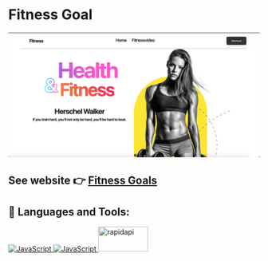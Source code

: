 # Fitness Goal

<img src='src/assets/nextui.png' />

## See  website 👉 [Fitness Goals](https://nextui-byy.pages.dev/)

## 🚀 Languages and Tools:
<p align="left"> 
  <a href="https://developer.mozilla.org/en-US/docs/Web/JavaScript" target="_blank"> <img src="https://img.icons8.com/color/48/000000/javascript.png" title="JavaScript"/> </a>
  <a href="https://developer.mozilla.org/en-US/docs/Web/JavaScript" target="_blank"> <img src="https://icons8.com/vue-static/landings/app/tabs/icon-google.png" width="50" title="JavaScript"/> </a>
  <a href="https://rapidapi.com/justin-WFnsXH_t6/api/exercisedb/" target="_blank"> <img src="https://rapidapi.com/static-assets/default/logo-c337a41f-ea8a-4c2f-bfc0-ab1882c41f76.svg" width="100" height="50" title="rapidapi"/> </a>
  
</p>

